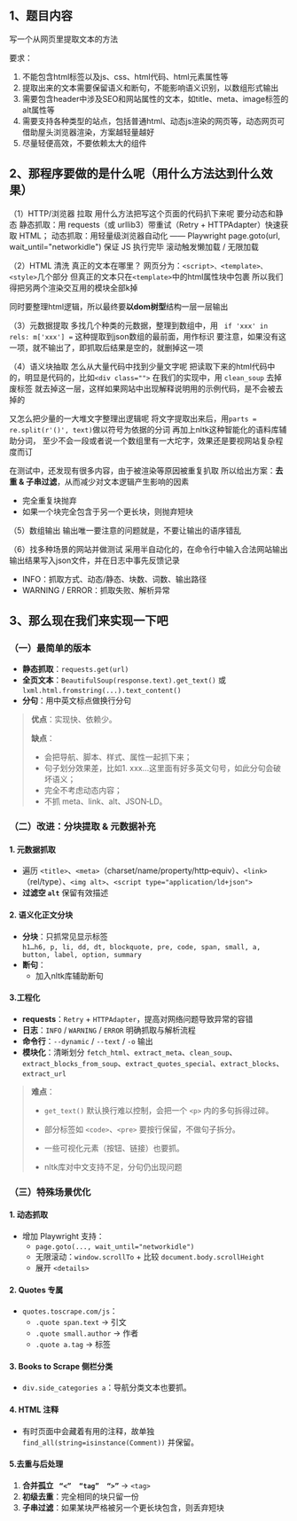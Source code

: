 ## 1、题目内容

写一个从网页里提取文本的方法

要求：
1. 不能包含html标签以及js、css、html代码、html元素属性等
2. 提取出来的文本需要保留语义和断句，不能影响语义识别，以数组形式输出
3. 需要包含header中涉及SEO和网站属性的文本，如title、meta、image标签的alt属性等
4. 需要支持各种类型的站点，包括普通html、动态js渲染的网页等，动态网页可借助屋头浏览器渲染，方案越轻量越好
5. 尽量轻便高效，不要依赖太大的组件  

## 2、那程序要做的是什么呢（用什么方法达到什么效果）

（1）HTTP/浏览器 拉取
用什么方法把写这个页面的代码扒下来呢
要分动态和静态
静态抓取：用 requests（或 urllib3）带重试（Retry + HTTPAdapter）快速获取 HTML；
动态抓取：用轻量级浏览器自动化 —— Playwright 
page.goto(url, wait_until="networkidle") 保证 JS 执行完毕
滚动触发懒加载 / 无限加载

（2）HTML 清洗 
真正的文本在哪里？
网页分为：`<script>、<template>、<style>`几个部分
但真正的文本只在`<template>`中的html属性块中包裹
所以我们得把另两个渲染交互用的模块全部k掉

同时要整理html逻辑，所以最终要**以dom树型**结构一层一层输出

（3）元数据提取 
多找几个种类的元数据，整理到数组中，用 ` if 'xxx' in rels: m['xxx'] =`
这种提取到json数组的最前面，用作标识
要注意，如果没有这一项，就不输出了，即抓取后结果是空的，就删掉这一项

（4）语义块抽取
怎么从大量代码中找到少量文字呢
把读取下来的html代码中的，明显是代码的，比如`<div class="">`
在我们的实现中，用 `clean_soup` 去掉废标签
就去掉这一层，这样如果网站中出现解释说明用的示例代码，是不会被去掉的

又怎么把少量的一大堆文字整理出逻辑呢
将文字提取出来后，用`parts = re.split(r'()', text)`做以符号为依据的分词
再加上nltk这种智能化的语料库辅助分词，
至少不会一段或者说一个数组里有一大坨字，效果还是要视网站复杂程度而订

在测试中，还发现有很多内容，由于被渲染等原因被重复扒取
所以给出方案：**去重 & 子串过滤**，从而减少对文本逻辑产生影响的因素
- 完全重复块抛弃
- 如果一个块完全包含于另一个更长块，则抛弃短块

（5）数组输出
输出唯一要注意的问题就是，不要让输出的语序错乱

（6）找多种场景的网站并做测试
采用半自动化的，在命令行中输入合法网站输出
输出结果写入json文件，并在日志中事先反馈记录
- INFO：抓取方式、动态/静态、块数、词数、输出路径
- WARNING / ERROR：抓取失败、解析异常

## 3、那么现在我们来实现一下吧
### （一）最简单的版本

- **静态抓取**：`requests.get(url)`
- **全页文本**：`BeautifulSoup(response.text).get_text()` 或 `lxml.html.fromstring(...).text_content()`
- **分句**：用中英文标点做换行分句
    
> **优点**：实现快、依赖少。
>   
> **缺点**：
> - 会把导航、脚本、样式、属性一起抓下来；
> - 句子划分效果差，比如1. xxx...这里面有好多英文句号，如此分句会破坏语义；
> - 完全不考虑动态内容；
> - 不抓 meta、link、alt、JSON‑LD。

### （二）改进：分块提取 & 元数据补充

#### 1. 元数据抓取
- 遍历 `<title>`、`<meta>`（charset/name/property/http‑equiv）、`<link>`（rel/type）、`<img alt>`、`<script type="application/ld+json">`
- **过滤空 `alt`** 保留有效描述
#### 2. 语义化正文分块
- **分块**：只抓常见显示标签  
    `h1…h6, p, li, dd, dt, blockquote, pre, code, span, small, a, button, label, option, summary`
- **断句**：
    - 加入nltk库辅助断句
#### 3.工程化
- **requests**：`Retry` + `HTTPAdapter`，提高对网络问题导致异常的容错
- **日志**：`INFO` / `WARNING` / `ERROR` 明确抓取与解析流程
- **命令行**：`--dynamic` / `--text` / `-o` 输出
- **模块化**：清晰划分 `fetch_html`、`extract_meta`、`clean_soup`、`extract_blocks_from_soup`、`extract_quotes_special`、`extract_blocks`、`extract_url`

> **难点**：
> - `get_text()` 默认换行难以控制，会把一个 `<p>` 内的多句拆得过碎。
>     
> - 部分标签如 `<code>`、`<pre>` 要按行保留，不做句子拆分。
>     
> - 一些可视化元素（按钮、链接）也要抓。
>     
> - nltk库对中文支持不足，分句仍出现问题
### （三）特殊场景优化

#### 1. 动态抓取
- 增加 Playwright 支持：
    - `page.goto(..., wait_until="networkidle")`
    - 无限滚动：`window.scrollTo` + 比较 `document.body.scrollHeight`
    - 展开 `<details>`
#### 2. Quotes 专属
- `quotes.toscrape.com/js`：
    - `.quote span.text` → 引文
    - `.quote small.author` → 作者
    - `.quote a.tag` → 标签
#### 3. Books to Scrape 侧栏分类
- `div.side_categories a`：导航分类文本也要抓。
#### 4. HTML 注释
- 有时页面中会藏着有用的注释，故单独 `find_all(string=isinstance(Comment))` 并保留。
#### 5.去重与后处理

1. **合并孤立 ` “<”  “tag”  “>”`** → `<tag>`
2. **初级去重**：完全相同的块只留一份
3. **子串过滤**：如果某块严格被另一个更长块包含，则丢弃短块
